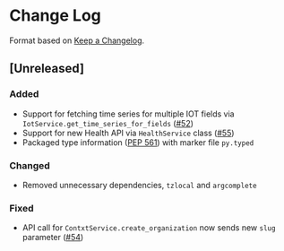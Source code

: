# Change Log
Format based on [Keep a Changelog](https://keepachangelog.com/en/1.0.0/).

## [Unreleased]
### Added
* Support for fetching time series for multiple IOT fields via `IotService.get_time_series_for_fields` ([#52](https://github.com/ndustrialio/contxt-sdk-python/pull/52))
* Support for new Health API via `HealthService` class ([#55](https://github.com/ndustrialio/contxt-sdk-python/pull/55))
* Packaged type information ([PEP 561](https://www.python.org/dev/peps/pep-0561/)) with marker file `py.typed`

### Changed
* Removed unnecessary dependencies, `tzlocal` and `argcomplete`

### Fixed
* API call for `ContxtService.create_organization` now sends new `slug` parameter ([#54](https://github.com/ndustrialio/contxt-sdk-python/pull/54))
